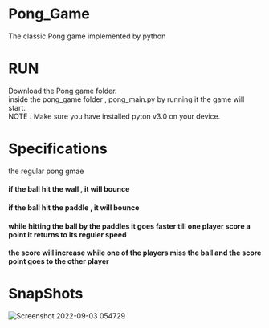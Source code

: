 # Pong_Game
The classic Pong game implemented by python

# RUN
Download the Pong game folder.<br/>
inside the pong_game folder , pong_main.py by running it the game will start.<br/>
NOTE : Make sure you have installed pyton v3.0 on your device.<br/>

# Specifications 
the regular pong gmae <br/>
#### if the ball hit the wall , it will bounce <br/>
#### if the ball hit the paddle , it will bounce <br/>
#### while hitting the ball by the paddles it goes faster till one player score a point it returns to its reguler speed <br/>
#### the score will increase while one of the players miss the ball and the score point goes to the other player  <br/>

# SnapShots

![Screenshot 2022-09-03 054729](https://user-images.githubusercontent.com/85132939/188254642-448cd197-bfc8-4679-9ad2-feb931330bae.png)
